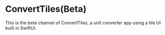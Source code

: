 # ConvertTiles(Beta)
This is the beta channel of ConvertTiles, a unit converter app using a tile UI built in SwiftUI.

